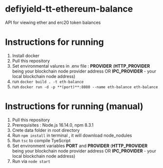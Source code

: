 # defiyield-tt-ethereum-balance
API for viewing ether and erc20 token balances

# Instructions for running
1. Install docker
2. Pull this repository
3. Set environmental valures in .env file :
**PROVIDER** (**HTTP_PROVIDER** being your blockchain node provider address OR
**IPC_PROVIDER** - your local blockchain node address)
4. run `docker build . -t eth-balance`
5. run `docker run -d -p **(port)**:8080 --name eth-balance eth-balance`

# Instructions for running (manual)
1. Pull this repository
2. Prerequisites : Node.js 16.14.0, npm 8.3.1
3. Crete data folder in root directory
4. Run `npm install` in terminal , it will download node_nodules
5. Run `tsc` to compile TyeScript
6. Set environment variables **PORT** and **PROVIDER** (**HTTP_PROVIDER** being your blockchain node provider address OR
**IPC_PROVIDER** - your local blockchain node address)
6. Run via `node start`
